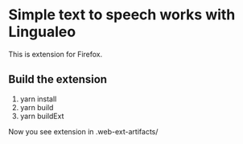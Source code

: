 # Simple text to speech works with Lingualeo

This is extension for Firefox.

## Build the extension
1. yarn install
2. yarn build
3. yarn buildExt

Now you see extension in .web-ext-artifacts/

